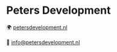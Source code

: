 # Peters Development
🌍 <a href='https://www.petersdevelopment.nl'>petersdevelopment.nl</a><br><br>
📧 <a href='mailto:info@petersdevelopment.nl'>info@petersdevelopment.nl</a>
